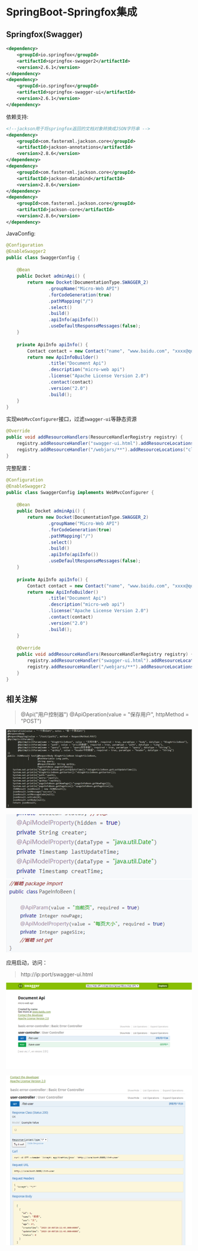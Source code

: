 # SpringBoot-Springfox集成

## Springfox(Swagger)

```xml	
<dependency>
    <groupId>io.springfox</groupId>
    <artifactId>springfox-swagger2</artifactId>
    <version>2.6.1</version>
</dependency>
<dependency>
    <groupId>io.springfox</groupId>
    <artifactId>springfox-swagger-ui</artifactId>
    <version>2.6.1</version>
</dependency>
```

依赖支持:

```xml
<!--jackson用于将springfox返回的文档对象转换成JSON字符串 -->
<dependency>
    <groupId>com.fasterxml.jackson.core</groupId>
    <artifactId>jackson-annotations</artifactId>
    <version>2.8.6</version>
</dependency>
<dependency>
    <groupId>com.fasterxml.jackson.core</groupId>
    <artifactId>jackson-databind</artifactId>
    <version>2.8.6</version>
</dependency>
<dependency>
    <groupId>com.fasterxml.jackson.core</groupId>
    <artifactId>jackson-core</artifactId>
    <version>2.8.6</version>
</dependency>
```

JavaConfig:

```java
@Configuration
@EnableSwagger2
public class SwaggerConfig {

    @Bean
    public Docket adminApi() {
        return new Docket(DocumentationType.SWAGGER_2)
                .groupName("Micro-Web API")
                .forCodeGeneration(true)
                .pathMapping("/")
                .select()
                .build()
                .apiInfo(apiInfo())
                .useDefaultResponseMessages(false);
    }

    private ApiInfo apiInfo() {
        Contact contact = new Contact("name", "www.baidu.com", "xxxx@qq.com");
        return new ApiInfoBuilder()
                .title("Document Api")
                .description("micro-web api")
                .license("Apache License Version 2.0")
                .contact(contact)
                .version("2.0")
                .build();
    }
}
```

实现`WebMvcConfigurer`接口，过滤`swagger-ui`等静态资源

```java
@Override
public void addResourceHandlers(ResourceHandlerRegistry registry) {
    registry.addResourceHandler("swagger-ui.html").addResourceLocations("classpath:/META-INF/resources/");
    registry.addResourceHandler("/webjars/**").addResourceLocations("classpath:/META-INF/resources/webjars/");
}
```

完整配置：

```java
@Configuration
@EnableSwagger2
public class SwaggerConfig implements WebMvcConfigurer {

    @Bean
    public Docket adminApi() {
        return new Docket(DocumentationType.SWAGGER_2)
                .groupName("Micro-Web API")
                .forCodeGeneration(true)
                .pathMapping("/")
                .select()
                .build()
                .apiInfo(apiInfo())
                .useDefaultResponseMessages(false);
    }

    private ApiInfo apiInfo() {
        Contact contact = new Contact("name", "www.baidu.com", "xxxx@qq.com");
        return new ApiInfoBuilder()
                .title("Document Api")
                .description("micro-web api")
                .license("Apache License Version 2.0")
                .contact(contact)
                .version("2.0")
                .build();
    }

    @Override
    public void addResourceHandlers(ResourceHandlerRegistry registry) {
        registry.addResourceHandler("swagger-ui.html").addResourceLocations("classpath:/META-INF/resources/");
        registry.addResourceHandler("/webjars/**").addResourceLocations("classpath:/META-INF/resources/webjars/");
    }
}
```



## 相关注解

> @Api("用户控制器") 
> @ApiOperation(value = "保存用户", httpMethod = "POST")



![image-20200305164458037](../../_media/image/image-20200305164458037.png)

<img src="../../_media/image/image-20200305164528831.png" alt="image-20200305164528831" style="zoom:200%;" />

<img src="../../_media/image/image-20200305164556566.png" alt="image-20200305164556566" style="zoom:200%;" />

应用启动，访问：

>http://ip:port/swagger-ui.html

![image-20200305170504970](../../_media/image/image-20200305170504970.png)

![image-20200305170537288](../../_media/image/image-20200305170537288.png)
